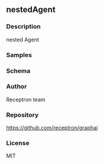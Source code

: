 ## nestedAgent

### Description

nested Agent

### Samples



### Schema


### Author

Receptron team

### Repository

https://github.com/receptron/graphai


### License

MIT

